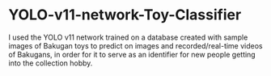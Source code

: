 # YOLO-v11-network-Toy-Classifier
I used the YOLO v11 network trained on a database created with sample images of Bakugan toys to predict on images and recorded/real-time videos of Bakugans, in order for it to serve as an identifier for new people getting into the collection hobby.
